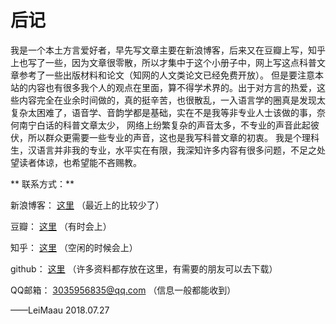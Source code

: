 # 后记

我是一个本土方言爱好者，早先写文章主要在新浪博客，后来又在豆瓣上写，知乎上也写了一些，因为文章很零散，所以才集中于这个小册子中，网上写这点科普文章参考了一些出版材料和论文（知网的人文类论文已经免费开放）。
但是要注意本站的内容也有很多我个人的观点在里面，算不得学术界的。出于对方言的热爱，这些内容完全在业余时间做的，真的挺辛苦，也很散乱，一入语言学的圈真是发现太复杂太困难了，语音学、音韵学都是基础，实在不是我等非专业人士该做的事，奈何南宁白话的科普文章太少，
网络上纷繁复杂的声音太多，不专业的声音此起彼伏，所以群众更需要一些专业的声音，这也是我写科普文章的初衷。
我是个理科生，汉语言并非我的专业，水平实在有限，我深知许多内容有很多问题，不足之处望读者体谅，也希望能不吝赐教。


** 联系方式：**

新浪博客： [这里](http://blog.sina.com.cn/s/articlelist_1762934917_0_1.html) （最近上的比较少了）

豆瓣： [这里](https://www.douban.com/note/654738307/)  （有时会上）

知乎： [这里](https://www.zhihu.com/people/si-tuo-bu-ke-si/posts)  （空闲的时候会上）

github： [这里](https://github.com/leimaau)  （许多资料都存放在这里，有需要的朋友可以去下载）

QQ邮箱： 3035956835@qq.com （信息一般都能收到）

——LeiMaau 2018.07.27

